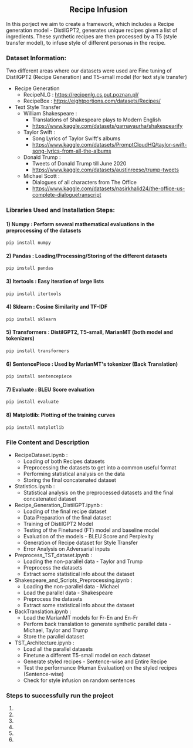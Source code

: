 <h2 align='center'> Recipe Infusion </h2>
<p> In this porject we aim to create a framework, which includes a Recipe generation model - DistilGPT2, generates unique recipes given a list of ingredients. These synthetic recipes are then processed by a T5 (style transfer model), to infuse style of different personas in the recipe. </p>

### Dataset Information:
Two different areas where our datasets were used are Fine tuning of DistilGPT2 (Recipe Generation) and T5-small model (for text style transfer)
* Recipe Generation
  * RecipeNLG : https://recipenlg.cs.put.poznan.pl/
  * RecipeBox : https://eightportions.com/datasets/Recipes/
* Text Style Transfer
  * William Shakespeare : 
      * Translations of Shakespeare plays to Modern English 
      * https://www.kaggle.com/datasets/garnavaurha/shakespearify
  * Taylor Swift : 
      * Song Lyrics of Taylor Swift's albums
      * https://www.kaggle.com/datasets/PromptCloudHQ/taylor-swift-song-lyrics-from-all-the-albums
  * Donald Trump : 
      * Tweets of Donald Trump till June 2020
      * https://www.kaggle.com/datasets/austinreese/trump-tweets
  * Michael Scott : 
      * Dialogues of all characters from The Office
      * https://www.kaggle.com/datasets/nasirkhalid24/the-office-us-complete-dialoguetranscript 

### Libraries Used and Installation Steps: 
#### 1) Numpy : Perform several mathematical evaluations in the preprocessing of the datasets
    pip install numpy  
#### 2) Pandas : Loading/Processing/Storing of the different datasets
    pip install pandas 
#### 3) Itertools : Easy iteration of large lists 
    pip install itertools 
#### 4) Sklearn : Cosine Similarity and TF-IDF
    pip install sklearn 
#### 5) Transformers : DistilGPT2, T5-small, MarianMT (both model and tokenizers)
    pip install transformers 
#### 6) SentencePiece : Used by MarianMT's tokenizer (Back Translation)
    pip install sentencepiece  
#### 7) Evaluate : BLEU Score evaluation 
    pip install evaluate   
#### 8) Matplotlib: Plotting of the training curves 
    pip install matplotlib

### File Content and Description 
* RecipeDataset.ipynb : 
     * Loading of both Recipes datasets 
     * Preprocessing the datasets to get into a common useful format 
     * Performing statistical analysis on the data
     * Storing the final concatenated dataset 
* Statistics.ipynb :
     * Statistical analysis on the preprocessed datasets and the final concatenated dataset 
* Recipe_Generation_DistilGPT.ipynb :
     * Loading of the final recipe dataset 
     * Data Preparation of the final dataset 
     * Training of DistilGPT2 Model 
     * Testing of the Finetuned (FT) model and baseline model 
     * Evaluation of the models - BLEU Score and Perplexity 
     * Generation of Recipe dataset for Style Transfer
     * Error Analysis on Adversarial inputs  
* Preprocess_TST_dataset.ipynb : 
     *  Loading the non-parallel data - Taylor and Trump
     *  Preprocess the datasets
     *  Extract some statistical info about the dataset 
* Shakespeare_and_Scripts_Preprocessing.ipynb : 
     *  Loading the non-parallel data - Michael 
     *  Load the parallel data -  Shakespeare 
     *  Preprocess the datasets
     *  Extract some statistical info about the dataset
* BackTranslation.ipynb :
     * Load the MarianMT models for Fr-En and En-Fr
     * Perform back translation to generate synthetic parallel data - Michael, Taylor and Trump
     * Store the parallel dataset  
* TST_Architecture.ipynb :
     * Load all the parallel datasets 
     * Finetune a different T5-small model on each dataset 
     * Generate styled recipes - Sentence-wise and Entire Recipe
     * Test the performance (Human Evaluation) on the styled recipes (Sentence-wise)
     * Check for style infusion on random sentences 

### Steps to successfully run the project
1) 
2) 
3)
4)
5)
6)

